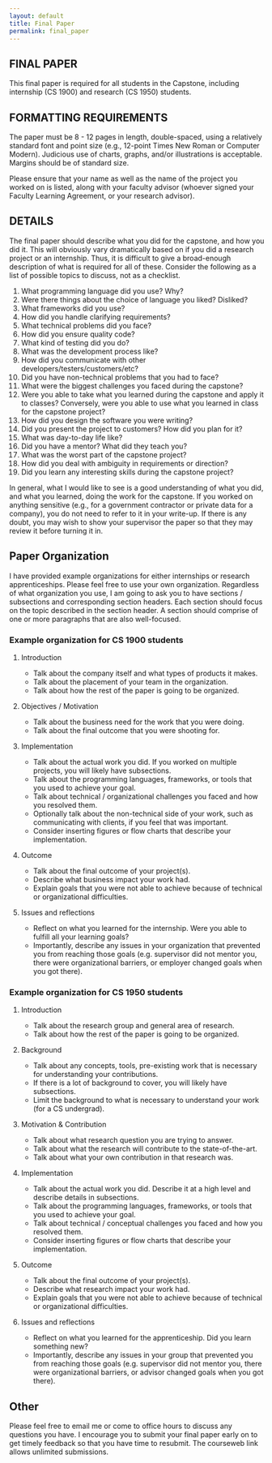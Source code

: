 ```yaml
---
layout: default
title: Final Paper
permalink: final_paper
---
```


## FINAL PAPER

This final paper is required for all students in the Capstone, including internship (CS 1900) and research (CS 1950) students.

## FORMATTING REQUIREMENTS

The paper must be 8 - 12 pages in length, double-spaced, using a relatively standard font and point size (e.g., 12-point Times New Roman or Computer Modern).  Judicious use of charts, graphs, and/or illustrations is acceptable.  Margins should be of standard size.

Please ensure that your name as well as the name of the project you worked on is listed, along with your faculty advisor (whoever signed your Faculty Learning Agreement, or your research advisor).

## DETAILS

The final paper should describe what you did for the capstone, and how you did it.  This will obviously vary dramatically based on if you did a research project or an internship.  Thus, it is difficult to give a broad-enough description of what is required for all of these.  Consider the following as a list of possible topics to discuss, not as a checklist.

1. What programming language did you use?  Why?
2. Were there things about the choice of language you liked?  Disliked?
3. What frameworks did you use?
4. How did you handle clarifying requirements?
5. What technical problems did you face?
6. How did you ensure quality code?
7. What kind of testing did you do?
8. What was the development process like?
9. How did you communicate with other developers/testers/customers/etc?
10. Did you have non-technical problems that you had to face?
11. What were the biggest challenges you faced during the capstone?
12. Were you able to take what you learned during the capstone and apply it to classes?  Conversely, were you able to use what you learned in class for the capstone project?
13. How did you design the software you were writing?
14. Did you present the project to customers?  How did you plan for it?
15. What was day-to-day life like?
16. Did you have a mentor?  What did they teach you?
17. What was the worst part of the capstone project?
18. How did you deal with ambiguity in requirements or direction?
19. Did you learn any interesting skills during the capstone project?

In general, what I would like to see is a good understanding of what you did, and what you learned, doing the work for the capstone.  If you worked on anything sensitive (e.g., for a government contractor or private data for a company), you do not need to refer to it in your write-up.  If there is any doubt, you may wish to show your supervisor the paper so that they may review it before turning it in.

## Paper Organization

I have provided example organizations for either internships or research apprenticeships.  Please feel free to use your own organization.  Regardless of what organization you use, I am going to ask you to have sections / subsections and corresponding section headers.  Each section should focus on the topic described in the section header.  A section should comprise of one or more paragraphs that are also well-focused.

### Example organization for CS 1900 students

1. Introduction
    * Talk about the company itself and what types of products it makes.
    * Talk about the placement of your team in the organization.
    * Talk about how the rest of the paper is going to be organized.
    
1. Objectives / Motivation
    * Talk about the business need for the work that you were doing.
    * Talk about the final outcome that you were shooting for.
  
1. Implementation
    * Talk about the actual work you did.  If you worked on multiple projects, you will likely have subsections.
    * Talk about the programming languages, frameworks, or tools that you used to achieve your goal.
    * Talk about technical / organizational challenges you faced and how you resolved them.
    * Optionally talk about the non-technical side of your work, such as communicating with clients, if you feel that was important.
    * Consider inserting figures or flow charts that describe your implementation.
    
1. Outcome
    * Talk about the final outcome of your project(s).
    * Describe what business impact your work had.
    * Explain goals that you were not able to achieve because of technical or organizational difficulties.

1. Issues and reflections
    * Reflect on what you learned for the internship.  Were you able to fulfill all your learning goals?
    * Importantly, describe any issues in your organization that prevented you from reaching those goals (e.g. supervisor did not mentor you, there were organizational barriers, or employer changed goals when you got there).

### Example organization for CS 1950 students

1. Introduction
    * Talk about the research group and general area of research.
    * Talk about how the rest of the paper is going to be organized.

1. Background
    * Talk about any concepts, tools, pre-existing work that is necessary for understanding your contributions.
    * If there is a lot of background to cover, you will likely have subsections.
    * Limit the background to what is necessary to understand your work (for a CS undergrad).

3. Motivation & Contribution
    * Talk about what research question you are trying to answer.
    * Talk about what the research will contribute to the state-of-the-art.
    * Talk about what your own contribution in that research was.
  
1. Implementation
    * Talk about the actual work you did.  Describe it at a high level and describe details in subsections.
    * Talk about the programming languages, frameworks, or tools that you used to achieve your goal.
    * Talk about technical / conceptual challenges you faced and how you resolved them.
    * Consider inserting figures or flow charts that describe your implementation.
    
1. Outcome
    * Talk about the final outcome of your project(s).
    * Describe what research impact your work had.
    * Explain goals that you were not able to achieve because of technical or organizational difficulties.

1. Issues and reflections
    * Reflect on what you learned for the apprenticeship.  Did you learn something new?
    * Importantly, describe any issues in your group that prevented you from reaching those goals (e.g. supervisor did not mentor you, there were organizational barriers, or advisor changed goals when you got there).
    
## Other

Please feel free to email me or come to office hours to discuss any questions you have.  I encourage you to submit your final paper early on to get timely feedback so that you have time to resubmit.  The courseweb link allows unlimited submissions.
